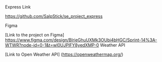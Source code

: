 Express Link

https://github.com/SalpStick/se_project_express

Figma

[Link to the project on Figma] https://www.figma.com/design/BlrieGhuUXMk3OUbi4bHGC/Sprint-14%3A-WTWR?node-id=0-1&t=wl0UJPlFY8yedXMP-0
Weather API

[Link to Open Weather API] (https://openweathermap.org/)
